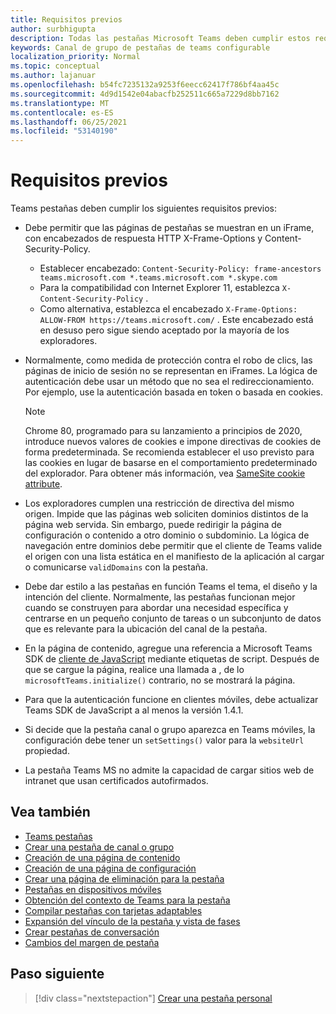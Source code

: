 ```yaml
---
title: Requisitos previos
author: surbhigupta
description: Todas las pestañas Microsoft Teams deben cumplir estos requisitos.
keywords: Canal de grupo de pestañas de teams configurable
localization_priority: Normal
ms.topic: conceptual
ms.author: lajanuar
ms.openlocfilehash: b54fc7235132a9253f6eecc62417f786bf4aa45c
ms.sourcegitcommit: 4d9d1542e04abacfb252511c665a7229d8bb7162
ms.translationtype: MT
ms.contentlocale: es-ES
ms.lasthandoff: 06/25/2021
ms.locfileid: "53140190"
---
```

# <a name="prerequisites"></a>Requisitos previos

Teams pestañas deben cumplir los siguientes requisitos previos:

* Debe permitir que las páginas de pestañas se muestran en un iFrame, con encabezados de respuesta HTTP X-Frame-Options y Content-Security-Policy.
  * Establecer encabezado: `Content-Security-Policy: frame-ancestors teams.microsoft.com *.teams.microsoft.com *.skype.com`
  * Para la compatibilidad con Internet Explorer 11, establezca `X-Content-Security-Policy` .
  * Como alternativa, establezca el encabezado `X-Frame-Options: ALLOW-FROM https://teams.microsoft.com/` . Este encabezado está en desuso pero sigue siendo aceptado por la mayoría de los exploradores.

* Normalmente, como medida de protección contra el robo de clics, las páginas de inicio de sesión no se representan en iFrames. La lógica de autenticación debe usar un método que no sea el redireccionamiento. Por ejemplo, use la autenticación basada en token o basada en cookies.

    > [!NOTE]
    > Chrome 80, programado para su lanzamiento a principios de 2020, introduce nuevos valores de cookies e impone directivas de cookies de forma predeterminada. Se recomienda establecer el uso previsto para las cookies en lugar de basarse en el comportamiento predeterminado del explorador. Para obtener más información, vea [SameSite cookie attribute](../../resources/samesite-cookie-update.md).

* Los exploradores cumplen una restricción de directiva del mismo origen. Impide que las páginas web soliciten dominios distintos de la página web servida. Sin embargo, puede redirigir la página de configuración o contenido a otro dominio o subdominio. La lógica de navegación entre dominios debe permitir que el cliente de Teams valide el origen con una lista estática en el manifiesto de la aplicación al cargar o comunicarse `validDomains` con la pestaña.

* Debe dar estilo a las pestañas en función Teams el tema, el diseño y la intención del cliente. Normalmente, las pestañas funcionan mejor cuando se construyen para abordar una necesidad específica y centrarse en un pequeño conjunto de tareas o un subconjunto de datos que es relevante para la ubicación del canal de la pestaña.

* En la página de contenido, agregue una referencia a Microsoft Teams SDK de [cliente de JavaScript](/javascript/api/overview/msteams-client) mediante etiquetas de script. Después de que se cargue la página, realice una llamada a , de lo `microsoftTeams.initialize()` contrario, no se mostrará la página.

* Para que la autenticación funcione en clientes móviles, debe actualizar Teams SDK de JavaScript a al menos la versión 1.4.1.

* Si decide que la pestaña canal o grupo aparezca en Teams móviles, la configuración debe tener un `setSettings()` valor para la `websiteUrl` propiedad.

* La pestaña Teams MS no admite la capacidad de cargar sitios web de intranet que usan certificados autofirmados.

## <a name="see-also"></a>Vea también

* [Teams pestañas](~/tabs/what-are-tabs.md)
* [Crear una pestaña de canal o grupo](~/tabs/how-to/create-channel-group-tab.md)
* [Creación de una página de contenido](~/tabs/how-to/create-tab-pages/content-page.md)
* [Creación de una página de configuración](~/tabs/how-to/create-tab-pages/configuration-page.md)
* [Crear una página de eliminación para la pestaña](~/tabs/how-to/create-tab-pages/removal-page.md)
* [Pestañas en dispositivos móviles](~/tabs/design/tabs-mobile.md)
* [Obtención del contexto de Teams para la pestaña](~/tabs/how-to/access-teams-context.md)
* [Compilar pestañas con tarjetas adaptables](~/tabs/how-to/build-adaptive-card-tabs.md)
* [Expansión del vínculo de la pestaña y vista de fases](~/tabs/tabs-link-unfurling.md)
* [Crear pestañas de conversación](~/tabs/how-to/conversational-tabs.md)
* [Cambios del margen de pestaña](~/resources/removing-tab-margins.md)

## <a name="next-step"></a>Paso siguiente

> [!div class="nextstepaction"]
> [Crear una pestaña personal](~/tabs/how-to/create-personal-tab.md)
